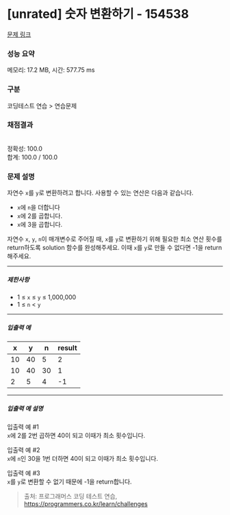 # [unrated] 숫자 변환하기 - 154538 

[문제 링크](https://school.programmers.co.kr/learn/courses/30/lessons/154538) 

### 성능 요약

메모리: 17.2 MB, 시간: 577.75 ms

### 구분

코딩테스트 연습 > 연습문제

### 채점결과

<br/>정확성: 100.0<br/>합계: 100.0 / 100.0

### 문제 설명

<p>자연수 <code>x</code>를 <code>y</code>로 변환하려고 합니다. 사용할 수 있는 연산은 다음과 같습니다.</p>

<ul>
<li><code>x</code>에 <code>n</code>을 더합니다</li>
<li><code>x</code>에 2를 곱합니다.</li>
<li><code>x</code>에 3을 곱합니다.</li>
</ul>

<p>자연수 <code>x</code>, <code>y</code>, <code>n</code>이 매개변수로 주어질 때, <code>x</code>를 <code>y</code>로 변환하기 위해 필요한 최소 연산 횟수를 return하도록 solution 함수를 완성해주세요. 이때 <code>x</code>를 <code>y</code>로 만들 수 없다면 -1을 return 해주세요.</p>

<hr>

<h5>제한사항</h5>

<ul>
<li>1&nbsp;≤&nbsp;<code>x</code> ≤ <code>y</code>&nbsp;≤ 1,000,000</li>
<li>1 ≤ <code>n</code> &lt; <code>y</code></li>
</ul>

<hr>

<h5>입출력 예</h5>
<table class="table">
        <thead><tr>
<th>x</th>
<th>y</th>
<th>n</th>
<th>result</th>
</tr>
</thead>
        <tbody><tr>
<td>10</td>
<td>40</td>
<td>5</td>
<td>2</td>
</tr>
<tr>
<td>10</td>
<td>40</td>
<td>30</td>
<td>1</td>
</tr>
<tr>
<td>2</td>
<td>5</td>
<td>4</td>
<td>-1</td>
</tr>
</tbody>
      </table>
<hr>

<h5>입출력 예 설명</h5>

<p>입출력 예 #1<br>
<code>x</code>에 2를 2번 곱하면 40이 되고 이때가 최소 횟수입니다.</p>

<p>입출력 예 #2<br>
<code>x</code>에 <code>n</code>인 30을 1번 더하면 40이 되고 이때가 최소 횟수입니다.</p>

<p>입출력 예 #3<br>
<code>x</code>를 <code>y</code>로 변환할 수 없기 때문에 -1을 return합니다.</p>


> 출처: 프로그래머스 코딩 테스트 연습, https://programmers.co.kr/learn/challenges